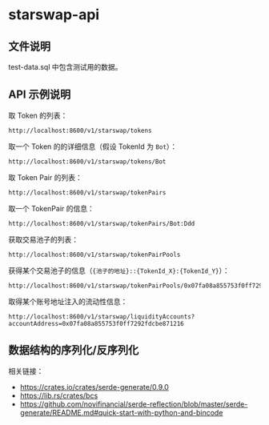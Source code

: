 # starswap-api

## 文件说明

test-data.sql 中包含测试用的数据。


## API 示例说明

取 Token 的列表：

```
http://localhost:8600/v1/starswap/tokens
```

取一个 Token 的的详细信息（假设 TokenId 为 `Bot`）：

```
http://localhost:8600/v1/starswap/tokens/Bot
```

取 Token Pair 的列表：

```
http://localhost:8600/v1/starswap/tokenPairs
```

取一个 TokenPair 的信息：

```
http://localhost:8600/v1/starswap/tokenPairs/Bot:Ddd
```

获取交易池子的列表：

```
http://localhost:8600/v1/starswap/tokenPairPools
```

获得某个交易池子的信息（`{池子的地址}::{TokenId_X}:{TokenId_Y}`）：

```
http://localhost:8600/v1/starswap/tokenPairPools/0x07fa08a855753f0ff7292fdcbe871216::Bot:Ddd
```

取得某个账号地址注入的流动性信息：

```
http://localhost:8600/v1/starswap/liquidityAccounts?accountAddress=0x07fa08a855753f0ff7292fdcbe871216
```


## 数据结构的序列化/反序列化

相关链接：

* https://crates.io/crates/serde-generate/0.9.0
* https://lib.rs/crates/bcs
* https://github.com/novifinancial/serde-reflection/blob/master/serde-generate/README.md#quick-start-with-python-and-bincode

